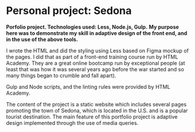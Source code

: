 # Personal project: Sedona

**Porfolio project. Technologies used: Less, Node.js, Gulp.**
**My purpose here was to demonstrate my skill in adaptive design of the front end, and in the use of the above tools.**

I wrote the HTML and did the styling using Less based on Figma mockup of the pages. I did that as part of a front-end training course run by HTML Academy.
They are a great online bootcamp run by exceptional people (at least that was how it was several years ago before the war started and so many things began to crumble and fall apart).

Gulp and Node scripts, and the linting rules were provided by HTML Academy.

The content of the project is a static website which includes several pages promoting the town of Sedona, which is located in the U.S. and is a popular tourist destination.
The main feature of this portfolio project is adaptive design implemented through the use of media queries.
